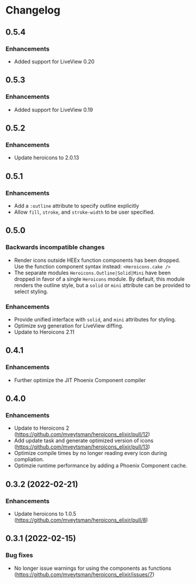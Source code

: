 # Changelog

## 0.5.4
### Enhancements
 - Added support for LiveView 0.20
   
## 0.5.3
### Enhancements
 - Added support for LiveView 0.19

## 0.5.2
### Enhancements
 -  Update heroicons to 2.0.13

## 0.5.1
### Enhancements
- Add a `:outline` attribute to specify outline explicitly
- Allow `fill`, `stroke`, and `stroke-width` to be user specified.

## 0.5.0

### Backwards incompatible changes
- Render icons outside HEEx function components has been dropped. Use the function component syntax instead: `<Heroicons.cake />`
- The separate modules `Heroicons.Outline|Solid|Mini` have been dropped in favor of a single `Heroicons` module.
  By default, this module renders the outline style, but a `solid` or `mini` attribute can be provided to
  select styling.

### Enhancements
- Provide unified interface with `solid`, and `mini` attributes for styling.
- Optimize svg generation for LiveView diffing.
- Update to Heroicons 2.11

## 0.4.1

### Enhancements
- Further optimize the JIT Phoenix Component compiler

## 0.4.0
### Enhancements
- Update to Heroicons 2 (https://github.com/mveytsman/heroicons_elixir/pull/12)
- Add update task and generate optimized version of icons (https://github.com/mveytsman/heroicons_elixir/pull/13)
- Optimize compile times by no longer reading every icon during compliation.
- Optimzie runtime performance by adding a Phoenix Component cache.

## 0.3.2 (2022-02-21)

### Enhancements
  - Update heroicons to 1.0.5 (https://github.com/mveytsman/heroicons_elixir/pull/8)


## 0.3.1 (2022-02-15)

### Bug fixes
  - No longer issue warnings for using the components as functions (https://github.com/mveytsman/heroicons_elixir/issues/7)
